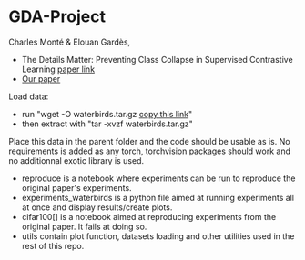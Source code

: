 # GDA-Project
Charles Monté &amp; Elouan Gardès, 
- The Details Matter: Preventing Class Collapse in Supervised Contrastive Learning [paper link](https://mdpi-res.com/d_attachment/csmf/csmf-03-00004/article_deploy/csmf-03-00004.pdf?version=1650444797)
- [Our paper](https://github.com/El-One1/GDA-Project/blob/main/Avoiding_class_colapse_with_repel_extension_paper.pdf)

Load data:
- run "wget -O waterbirds.tar.gz [copy this link](https://nlp.stanford.edu/data/dro/waterbird_complete95_forest2water2.tar.gz)"
- then extract with "tar -xvzf waterbirds.tar.gz"

Place this data in the parent folder and the code should be usable as is. No requirements is added as any torch, torchvision packages should work and no additionnal exotic library is used.

- reproduce is a notebook where experiments can be run to reproduce the original paper's experiments.
- experiments_waterbirds is a python file aimed at running experiments all at once and display results/create plots.
- cifar100[] is a notebook aimed at reproducing experiments from the original paper. It fails at doing so.
- utils contain plot function, datasets loading and other utilities used in the rest of this repo.
